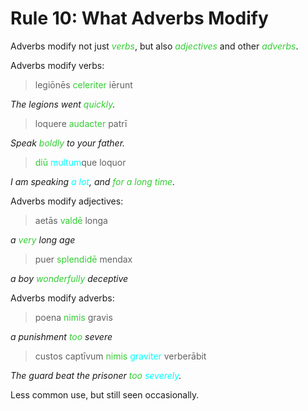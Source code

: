 # Rule 10: What Adverbs Modify

Adverbs modify not just <span style="color: limegreen">_verbs_</span>, but also <span style="color: limegreen">_adjectives_</span> and other <span style="color: limegreen">_adverbs_</span>.

Adverbs modify verbs:

> legiōnēs <span style="color: limegreen">celeriter</span> iērunt

_The legions went <span style="color: limegreen">quickly</span>._

> loquere <span style="color: limegreen">audacter</span> patrī

_Speak <span style="color: limegreen">boldly</span> to your father._

> <span style="color: limegreen">diū</span> <span style="color: cyan">multum</span>que loquor

_I am speaking <span style="color: cyan">a lot</span>, and <span style="color: limegreen">for a long time</span>._

Adverbs modify adjectives:

> aetās <span style="color: limegreen">valdē</span> longa

_a <span style="color: limegreen">very</span> long age_

> puer <span style="color: limegreen">splendidē</span> mendax

_a boy <span style="color: limegreen">wonderfully</span> deceptive_

Adverbs modify adverbs:

> poena <span style="color: limegreen">nimis</span> gravis

_a punishment <span style="color: limegreen">too</span> severe_

> custos captīvum <span style="color: limegreen">nimis</span> <span style="color: cyan">graviter</span> verberābit

_The guard beat the prisoner <span style="color: limegreen">too</span> <span style="color: cyan">severely</span>._

Less common use, but still seen occasionally.